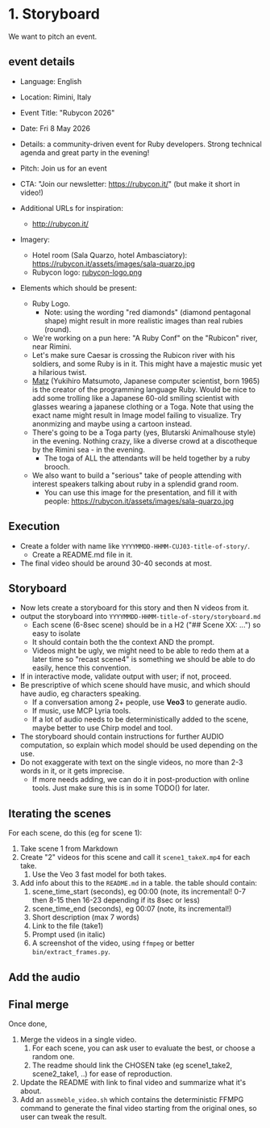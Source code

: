 # 1. Storyboard

We want to pitch an event.

## event details

* Language: English
* Location: Rimini, Italy
* Event Title: "Rubycon 2026"
* Date: Fri 8 May 2026
* Details: a community-driven event for Ruby developers. Strong technical agenda and great party in the evening!
* Pitch: Join us for an event
* CTA: "Join our newsletter: https://rubycon.it/" (but make it short in video!)
* Additional URLs for inspiration:
  * http://rubycon.it/
* Imagery:
  * Hotel room (Sala Quarzo, hotel Ambasciatory): https://rubycon.it/assets/images/sala-quarzo.jpg
  * Rubycon logo: [rubycon-logo.png](https://rubycon.it/assets/images/logo.png)

* Elements which should be present:
  * Ruby Logo.
    * Note: using the wording "red diamonds" (diamond pentagonal shape) might result in more realistic images than real rubies (round).
  * We're working on a pun here: "A Ruby Conf" on the "Rubicon" river, near Rimini.
  * Let's make sure Caesar is crossing the Rubicon river with his soldiers, and some Ruby  is in it. This might have a majestic music yet a hilarious twist.
  * [Matz](https://en.wikipedia.org/wiki/Yukihiro_Matsumoto) (Yukihiro Matsumoto, Japanese computer scientist, born 1965) is the creator of the programming language Ruby. Would be nice
    to add some trolling like a Japanese 60-old smiling scientist with glasses wearing a japanese clothing or a Toga. Note that using the exact name might result in Image model failing
    to visualize. Try anonmizing and maybe using a cartoon instead.
  * There's going to be a Toga party (yes, Blutarski Animalhouse style) in the evening. Nothing crazy, like a diverse crowd at a discotheque by the Rimini sea - in the evening.
    * The toga of ALL the attendants will be held together by a ruby brooch.
  * We also want to build a "serious" take of people attending with interest speakers talking about ruby in a splendid grand room.
    * You can use this image for the presentation, and fill it with people: https://rubycon.it/assets/images/sala-quarzo.jpg

## Execution

* Create a folder with name like `YYYYMMDD-HHMM-CUJ03-title-of-story/`.
  * Create a README.md file in it.
* The final video should be around 30-40 seconds at most.

## Storyboard

* Now lets create a storyboard for this story and then N videos from it.
* output the storyboard into `YYYYMMDD-HHMM-title-of-story/storyboard.md`
  * Each scene (6-8sec scene) should be in a H2 ("## Scene XX: ...") so easy to isolate
  * It should contain both the the context AND the prompt.
  * Videos might be ugly, we might need to be able to redo them at a later time so "recast scene4" is something we should be able to do easily, hence this convention.
* If in interactive mode, validate output with user; if not, proceed.
* Be prescriptive of which scene should have music, and which should have audio, eg characters speaking.
  * If a conversation among 2+ people, use **Veo3** to generate audio.
  * If music, use MCP Lyria tools.
  * If a lot of audio needs to be deterministically added to the scene, maybe better to use Chirp model and tool.
* The storyboard should contain instructions for further AUDIO computation, so explain which model should be used depending on the use.
* Do not exaggerate with text on the single videos, no more than 2-3 words in it, or it gets imprecise.
  * If more needs adding, we can do it in post-production with online tools. Just make sure this is in some TODO() for later.

## Iterating the scenes

For each scene, do this (eg for scene 1):

1. Take scene 1 from Markdown
2. Create "2" videos for this scene and call it `scene1_takeX.mp4` for each take.
   1. Use the Veo 3 fast model for both takes.
3. Add info about this to the `README.md` in a table. the table should contain:
   1. scene_time_start (seconds), eg 00:00 (note, its incremental! 0-7 then 8-15 then 16-23 depending if its 8sec or less)
   2. scene_time_end (seconds), eg 00:07 (note, its incremental!)
   3. Short description (max 7 words)
   4. Link to the file (take1)
   5. Prompt used (in italic)
   6. A screenshot of the video, using `ffmpeg` or better `bin/extract_frames.py`.

## Add the audio


## Final merge

Once done,

1. Merge the videos in a single video.
   1. For each scene, you can ask user to evaluate the best, or choose a random one.
   2. The readme should link the CHOSEN take (eg scene1_take2, scene2_take1, ..) for ease of reproduction.
2. Update the README with link to final video and summarize what it's about.
3. Add an `assmeble_video.sh` which contains the deterministic FFMPG command to generate the final video starting from the original ones, so user can tweak the result.
